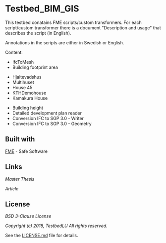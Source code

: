 # Testbed_BIM_GIS
This testbed conatains FME scripts/custom transformers. For each script/custom transformer there is a document "Description and usage" that describes the script (in English).

Annotations in the scripts are either in Swedish or English.

Content:  
* IfcToMesh
* Building footprint area
 - Hjaltevadshus
 - Multihuset
 - House 45
 - KTHDemohouse
 - Kamakura House
* Building height
* Detailed development plan reader
* Conversion IFC to SGP 3.0 - Writer
* Conversion IFC to SGP 3.0 - Geometry


## Built with
[FME](https://www.safe.com/) - Safe Software

## Links

*Master Thesis*

*Article*

## License

*BSD 3-Clause License*

*Copyright (c) 2018, TestbedLU*
*All rights reserved.*

See the [LICENSE.md](https://github.com/TestbedLU/Testbed_BIM_GIS/blob/master/LICENSE) file for details.
